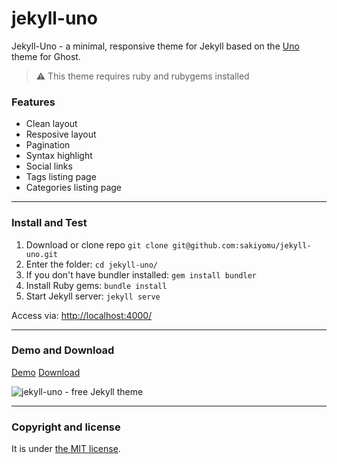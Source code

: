 # jekyll-uno

Jekyll-Uno - a minimal, responsive theme for Jekyll based on the [Uno](https://github.com/daleanthony/Uno) theme for Ghost.

> :warning:
  This theme requires ruby and rubygems installed

### Features

* Clean layout
* Resposive layout
* Pagination
* Syntax highlight
* Social links
* Tags listing page
* Categories listing page

---

### Install and Test

1. Download or clone repo `git clone git@github.com:sakiyomu/jekyll-uno.git`
2. Enter the folder: `cd jekyll-uno/`
3. If you don't have bundler installed: `gem install bundler`
3. Install Ruby gems: `bundle install`
4. Start Jekyll server: `jekyll serve`

Access via: [http://localhost:4000/](http://localhost:4000/)

---

### Demo and Download

[Demo](http://joshgerdes.com/jekyll-uno/)
[Download](https://github.com/sakiyomu/jekyll-uno/archive/master.zip)

![jekyll-uno - free Jekyll theme](/screenshot.png)

---

### Copyright and license

It is under [the MIT license](/LICENSE).
